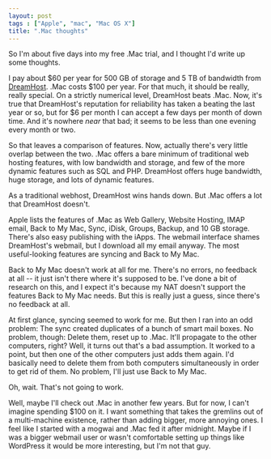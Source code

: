 ```yaml
---
layout: post
tags : ["Apple", "mac", "Mac OS X"]
title: ".Mac thoughts"
---
```

So I'm about five days into my free .Mac trial, and I thought I'd write up some thoughts.



I pay about $60 per year for 500 GB of storage and 5 TB of bandwidth from <a href="http://www.dreamhost.com/r.cgi?67943">DreamHost</a>. .Mac costs $100 per year. For that much, it should be really, really special. On a strictly numerical level, DreamHost beats .Mac. Now, it's true that DreamHost's reputation for reliability has taken a beating the last year or so, but for $6 per month I can accept a few days per month of down time. And it's nowhere <i>near</i> that bad; it seems to be less than one evening every month or two.



So that leaves a comparison of features. Now, actually there's very little overlap between the two. .Mac offers a bare minimum of traditional web hosting features, with low bandwidth and storage, and few of the more dynamic features such as SQL and PHP. DreamHost offers huge bandwidth, huge storage, and lots of dynamic features.



As a traditional webhost, DreamHost wins hands down. But .Mac offers a lot that DreamHost doesn't.



Apple lists the features of .Mac as Web Gallery, Website Hosting, IMAP email, Back to My Mac, Sync, iDisk, Groups, Backup, and 10 GB storage. There's also easy publishing with the iApps. The webmail interface shames DreamHost's webmail, but I download all my email anyway. The most useful-looking features are syncing and Back to My Mac.



Back to My Mac doesn't work at all for me. There's no errors, no feedback at all -- it just isn't there where it's supposed to be. I've done a bit of research on this, and I expect it's because my NAT doesn't support the features Back to My Mac needs. But this is really just a guess, since there's no feedback at all.



At first glance, syncing seemed to work for me. But then I ran into an odd problem: The sync created duplicates of a bunch of smart mail boxes. No problem, though: Delete them, reset up to .Mac. It'll propagate to the other computers, right? Well, it turns out that's a bad assumption. It worked to a point, but then one of the other computers just adds them again. I'd basically need to delete them from both computers simultaneously in order to get rid of them. No problem, I'll just use Back to My Mac.



Oh, wait. That's not going to work.



Well, maybe I'll check out .Mac in another few years. But for now, I can't imagine spending $100 on it. I want something that takes the gremlins out of a multi-machine existence, rather than adding bigger, more annoying ones. I feel like I started with a mogwai and .Mac fed it after midnight. Maybe if I was a bigger webmail user or wasn't comfortable setting up things like WordPress it would be more interesting, but I'm not that guy.